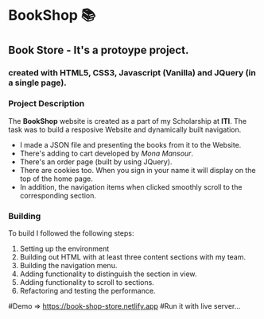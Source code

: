 # BookShop 📚

## Book Store - It's a protoype project.

### created with HTML5, CSS3, Javascript (Vanilla) and JQuery (in a single page).

### Project Description
The **BookShop** website is created as a part of my Scholarship at **ITI**.
The task was to build a resposive Website and dynamically built navigation. 
- I made a JSON file and presenting the books from it to the Website.
- There's adding to cart developed by *Mona Mansour*.
- There's an order page (built by using JQuery).
- There are cookies too. When you sign in your name it will display on the top of the home page.
- In addition, the navigation items when clicked smoothly scroll to the corresponding section.

### Building
To build I followed the following steps: 

1. Setting up the environment
1. Building out HTML with at least three content sections with my team.
1. Building the navigation menu.
1. Adding functionality to distinguish the section in view.
1. Adding functionality to scroll to sections.
1. Refactoring and testing the performance.

#Demo => https://book-shop-store.netlify.app
#Run it with live server...
